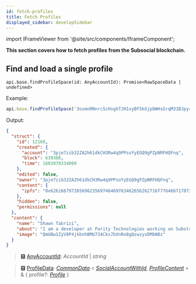 ```yaml
---
id: fetch-profiles
title: Fetch Profiles
displayed_sidebar: developSidebar
---
```


<head>
  <title>Fetch Profiles on the Subsocial Blockchain | JS SDK Guide</title>
</head>

import IFrameViewer from '@site/src/components/IframeComponent';

**This section covers how to fetch profiles from the Subsocial blockchain.**

## Find and load a single profile

```
api.base.findProfileSpace(id: AnyAccountId): Promise<RawSpaceData | undefined>
```

Example:

```javascript
api.base.findProfileSpace('3osmnRNnrcScHsgkTJH1xyBF5kGjpbWHsGrqM31BJpy4vwn8')
```

Output: 

```json
{
  "struct": {
    "id": 12168,
    "created": {
      "account": "3pje7zib32ZA2h61dkCH3Rw4q9PPsoYyEGQ9gPZpNRFHQFnq",
      "block": 639386,
      "time": 1603970334000
    },
    "edited": false,
    "owner": "3pje7zib32ZA2h61dkCH3Rw4q9PPsoYyEGQ9gPZpNRFHQFnq",
    "content": {
      "ipfs": "0x62616679726569623569746469763462656262716f7764667170737533766f63746667696861743464716f32736f787077326a646e637376623234"
    },
    "hidden": false,
    "permissions": null
  },
  "content": {
    "name": "Shawn Tabrizi",
    "about": "I am a developer at Parity Technologies working on Substrate!",
    "image": "QmUBw1ZyV8P4jkbnhBMU734Cks7bXnRo8gQzwzyvDMbNBz"
  }
}
```

> 🆃 [AnyAccountId](https://docs.subsocial.network/js-docs/js-sdk/modules.html#anyaccountid): *AccountId* | *string*

> 🆃 [ProfileData](https://docs.subsocial.network/js-docs/js-sdk/modules/dto.html#profiledata): [*CommonData*](https://docs.subsocial.network/js-docs/js-sdk/modules/dto.html#commondata) < [*SocialAccountWithId*](https://docs.subsocial.network/js-docs/js-sdk/modules/dto.html#socialaccountwithid), [*ProfileContent*](https://docs.subsocial.network/js-docs/js-sdk/modules.html#profilecontent) > & { profile?: [*Profile*](https://docs.subsocial.network/js-docs/js-sdk/interfaces/interfaces.profile.html) }

 <IFrameViewer
      src="https://play.subsocial.network/reading-data/profile/single-account?iframe=true"
  />
<br/>

